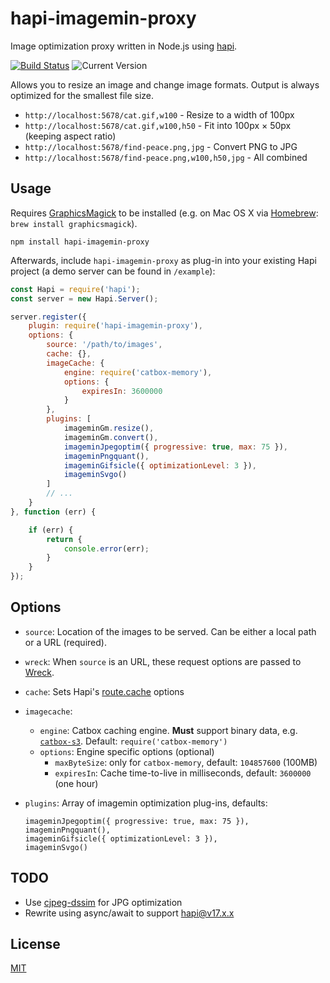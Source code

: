 # hapi-imagemin-proxy

Image optimization proxy written in Node.js using [hapi](http://hapijs.com/).

[![Build Status](https://travis-ci.org/fhemberger/hapi-imagemin-proxy.svg?branch=master)](http://travis-ci.org/fhemberger/hapi-imagemin-proxy) ![Current Version](https://img.shields.io/npm/v/hapi-imagemin-proxy.svg)

Allows you to resize an image and change image formats. Output is always optimized for the smallest file size.

- `http://localhost:5678/cat.gif,w100` - Resize to a width of 100px
- `http://localhost:5678/cat.gif,w100,h50` - Fit into 100px &times; 50px (keeping aspect ratio)
- `http://localhost:5678/find-peace.png,jpg` - Convert PNG to JPG
- `http://localhost:5678/find-peace.png,w100,h50,jpg` - All combined


## Usage

Requires [GraphicsMagick](http://www.graphicsmagick.org) to be installed (e.g. on Mac OS X via [Homebrew](http://brew.sh): `brew install graphicsmagick`).

```
npm install hapi-imagemin-proxy
```

Afterwards, include `hapi-imagemin-proxy` as plug-in into your existing Hapi project (a demo server can be found in `/example`):

```javascript
const Hapi = require('hapi');
const server = new Hapi.Server();

server.register({
    plugin: require('hapi-imagemin-proxy'),
    options: {
        source: '/path/to/images',
        cache: {},
        imageCache: {
            engine: require('catbox-memory'),
            options: {
                expiresIn: 3600000
            }
        },
        plugins: [
            imageminGm.resize(),
            imageminGm.convert(),
            imageminJpegoptim({ progressive: true, max: 75 }),
            imageminPngquant(),
            imageminGifsicle({ optimizationLevel: 3 }),
            imageminSvgo()
        ]
        // ...
    }
}, function (err) {

    if (err) {
        return {
            console.error(err);
        }
    }
});
```


## Options

- `source`: Location of the images to be served. Can be either a local path or a URL (required).
- `wreck`: When `source` is an URL, these request options are passed to [Wreck](https://github.com/hapijs/wreck#requestmethod-uri-options-callback).
- `cache`: Sets Hapi's [route.cache](http://hapijs.com/api#route-options) options
- `imagecache`:
    - `engine`: Catbox caching engine. **Must** support binary data, e.g. [`catbox-s3`](https://github.com/fhemberger/catbox-s3). Default: `require('catbox-memory')`
    - `options`: Engine specific options (optional)
        - `maxByteSize`: only for `catbox-memory`, default: `104857600` (100MB)
        - `expiresIn`: Cache time-to-live in milliseconds, default: `3600000` (one hour)
- `plugins`: Array of imagemin optimization plug-ins, defaults:

    ```
    imageminJpegoptim({ progressive: true, max: 75 }),
    imageminPngquant(),
    imageminGifsicle({ optimizationLevel: 3 }),
    imageminSvgo()
    ```


## TODO

- Use [cjpeg-dssim](https://github.com/technopagan/cjpeg-dssim) for JPG optimization
- Rewrite using async/await to support hapi@v17.x.x


## License

[MIT](LICENSE.txt)
